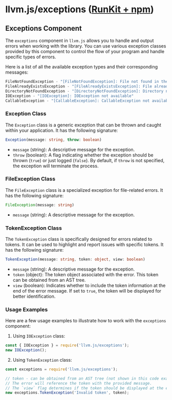 # llvm.js/exceptions ([RunKit + npm](https://runkit.com/embed/5nk6qqwfierw))

## Exceptions Component

The `exceptions` component in `llvm.js` allows you to handle and output errors when working with the library. You can use various exception classes provided by this component to control the flow of your program and handle specific types of errors.

Here is a list of all the available exception types and their corresponding messages:
```js
FileNotFoundException - "[FileNotFoundException]: File not found in the filesystem"
FileAlreadyExistsException - "[FileAlreadyExistsException]: File already exists in the filesystem"
DirectoryNotFoundException - "[DirectoryNotFoundException]: Directory not found"
IOException - "[IOException]: IOException not available"
CallableException - "[CallableException]: CallableException not available"
```

### Exception Class

The `Exception` class is a generic exception that can be thrown and caught within your application. It has the following signature:

```ts
Exception(message: string, throw: boolean)
```

- `message` (string): A descriptive message for the exception.
- `throw` (boolean): A flag indicating whether the exception should be thrown (`true`) or just logged (`false`). By default, if `throw` is not specified, the exception will terminate the process.

### FileException Class

The `FileException` class is a specialized exception for file-related errors. It has the following signature:

```ts
FileException(message: string)
```

- `message` (string): A descriptive message for the exception.

### TokenException Class

The `TokenException` class is specifically designed for errors related to tokens. It can be used to highlight and report issues with specific tokens. It has the following signature:

```ts
TokenException(message: string, token: object, view: boolean)
```

- `message` (string): A descriptive message for the exception.
- `token` (object): The token object associated with the error. This token can be obtained from an AST tree.
- `view` (boolean): Indicates whether to include the token information at the end of the error message. If set to `true`, the token will be displayed for better identification.

### Usage Examples

Here are a few usage examples to illustrate how to work with the `exceptions` component:

1. Using `IOException` class:

```javascript
const { IOException } = require('llvm.js/exceptions');
new IOException();
```

2. Using `TokenException` class:

```javascript
const exceptions = require('llvm.js/exceptions');

// token - can be obtained from an AST tree (not shown in this code example)
// The error will reference the token with the provided message.
// The `view` flag determines if the token should be displayed at the end of the error message.
new exceptions.TokenException('Invalid token', token); 
```
